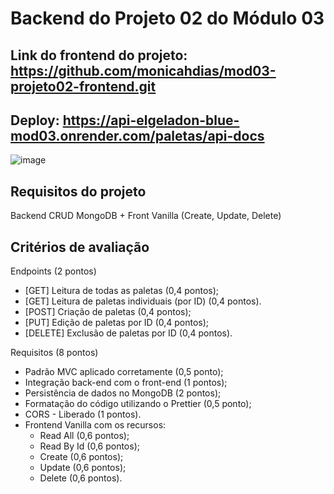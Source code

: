 # Backend do Projeto 02 do Módulo 03

## Link do frontend do projeto: https://github.com/monicahdias/mod03-projeto02-frontend.git

## Deploy: https://api-elgeladon-blue-mod03.onrender.com/paletas/api-docs

![image](https://user-images.githubusercontent.com/97922536/164991345-20360f33-9bf3-4d8d-8a8e-26309edf2ec8.png)

## Requisitos do projeto

Backend CRUD MongoDB + Front Vanilla (Create, Update, Delete)

## Critérios de avaliação

Endpoints (2 pontos)
- [GET] Leitura de todas as paletas (0,4 pontos);
- [GET] Leitura de paletas individuais (por ID) (0,4 pontos).
- [POST] Criação de paletas (0,4 pontos);
- [PUT] Edição de paletas por ID (0,4 pontos);
- [DELETE] Exclusão de paletas por ID (0,4 pontos).

Requisitos (8 pontos)
- Padrão MVC aplicado corretamente (0,5 ponto);
- Integração back-end com o front-end (1 pontos);
- Persistência de dados no MongoDB (2 pontos);
- Formatação do código utilizando o Prettier (0,5 ponto);
- CORS - Liberado (1 pontos).
- Frontend Vanilla com os recursos:
  - Read All (0,6 pontos);
  - Read By Id (0,6 pontos);
  - Create (0,6 pontos);
  - Update (0,6 pontos);
  - Delete (0,6 pontos).
